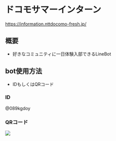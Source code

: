 # ドコモサマーインターン
https://information.nttdocomo-fresh.jp/

## 概要
- 好きなコミュニティに一日体験入部できるLineBot

## bot使用方法
- IDもしくはQRコード

### ID
@089kgdoy

### QRコード
<img src="https://qr-official.line.me/sid/L/089kgdoy.png">
